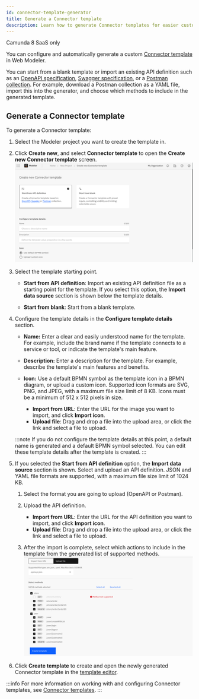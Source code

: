 ```yaml
---
id: connector-template-generator
title: Generate a Connector template
description: Learn how to generate Connector templates for easier custom Connector creation.
---
```


<span class="badge badge--cloud">Camunda 8 SaaS only</span>

You can configure and automatically generate a custom [Connector template](/components/connectors/custom-built-connectors/connector-templates.md) in Web Modeler.

You can start from a blank template or import an existing API definition such as an [OpenAPI specification](https://swagger.io/resources/open-api/), [Swagger specification](https://swagger.io/resources/open-api/), or a [Postman collection](https://www.postman.com/collection/). For example, download a Postman collection as a YAML file, import this into the generator, and choose which methods to include in the generated template.

## Generate a Connector template

To generate a Connector template:

1. Select the Modeler project you want to create the template in.
1. Click **Create new**, and select **Connector template** to open the **Create new Connector template** screen.
   ![fCreate the new Connector template](./img/configure-template-details.png)

1. Select the template starting point.

   - **Start from API definition**: Import an existing API definition file as a starting point for the template. If you select this option, the **Import data source** section is shown below the template details.

   - **Start from blank**: Start from a blank template.

1. Configure the template details in the **Configure template details** section.

   - **Name:** Enter a clear and easily understood name for the template. For example, include the brand name if the template connects to a service or tool, or indicate the template's main feature.

   - **Description:** Enter a description for the template. For example, describe the template's main features and benefits.

   - **Icon:** Use a default BPMN symbol as the template icon in a BPMN diagram, or upload a custom icon. Supported icon formats are SVG, PNG, and JPEG, with a maximum file size limit of 8 KB. Icons must be a minimum of 512 x 512 pixels in size.

     - **Import from URL**: Enter the URL for the image you want to import, and click **Import icon**.
     - **Upload file**: Drag and drop a file into the upload area, or click the link and select a file to upload.

   :::note
   If you do not configure the template details at this point, a default name is generated and a default BPMN symbol selected. You can edit these template details after the template is created.
   :::

1. If you selected the **Start from API definition** option, the **Import data source** section is shown. Select and upload an API definition. JSON and YAML file formats are supported, with a maximum file size limit of 1024 KB.

   1. Select the format you are going to upload (OpenAPI or Postman).
   1. Upload the API definition.

      - **Import from URL**: Enter the URL for the API definition you want to import, and click **Import icon**.
      - **Upload file**: Drag and drop a file into the upload area, or click the link and select a file to upload.

   1. After the import is complete, select which actions to include in the template from the generated list of supported methods.
      ![List of imported methods](./img/Imported-methods.png)

1. Click **Create template** to create and open the newly generated Connector template in the [template editor](/components/connectors/manage-connector-templates.md).

:::info
For more information on working with and configuring Connector templates, see [Connector templates](/components/connectors/custom-built-connectors/connector-templates.md).
:::
